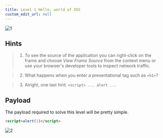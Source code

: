 ```yaml
---
title: Level 1 Hello, world of XSS
custom_edit_url: null
---
```


![1](https://github.com/user-attachments/assets/e4599026-d77c-4ab9-8a58-109f243305c6)

## Hints

> 1. To see the source of the application you can right-click on the frame and choose _View Frame Source_ from the context menu or use your browser's developer tools to inspect network traffic.

> 2. What happens when you enter a presentational tag such as `<h1>`?

> 3. Alright, one last hint: `<script> ... alert ...`

## Payload

The payload required to solve this level will be pretty simple.

```html
<script>alert(1)</script>
```

![2](https://github.com/user-attachments/assets/ceb6584c-7c67-44db-9ab1-f55d4389de74)
